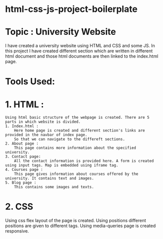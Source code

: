 # html-css-js-project-boilerplate
# Topic : University Website
  I have created a university website using HTML and CSS and some JS.
  In this project I have created different section which are written in different html document and those html documents 
  are then linked to the index.html page.
# Tools Used:
# 1. HTML :
    Using html basic structure of the webpage is created. There are 5 parts in which website is divided. 
    1. Index.html :
        Here home page is created and different section's links are provided in the navbar of index page. 
        So that we can navigate to the differeft sections.
    2. About page :
        This page contains more information about the specified university.
    3. Contact page:
        All the contact information is provided here. A form is created using input tags. Map is embedded using iframe tag.
    4. Courses page :
        This page gives information about courses offered by the university. It contains text and images.     
    5. Blog page : 
        This contains some images and texts.
        
 # 2. CSS
   Using css flex layout of the page is created. Using positions different positions are given to different tags. 
   Using media-queries page is created responsive.
